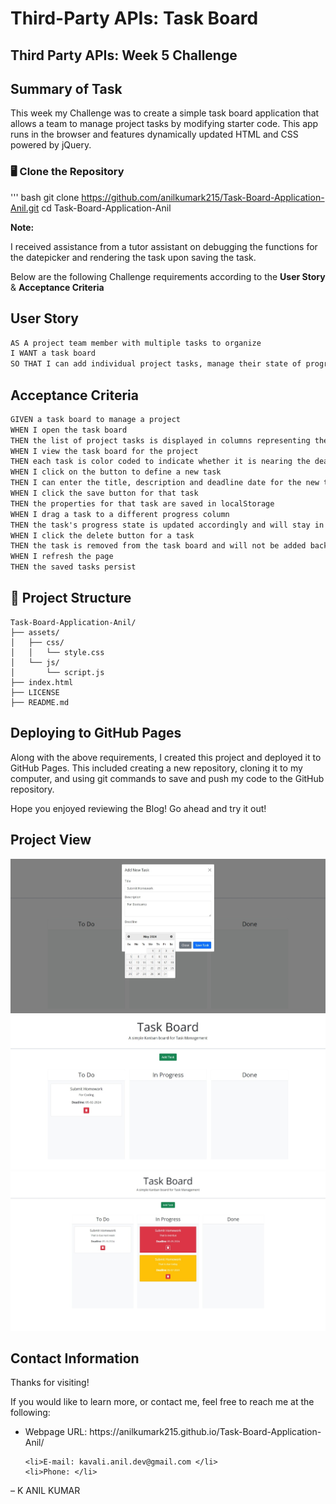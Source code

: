 # Third-Party APIs: Task Board

## Third Party APIs: Week 5 Challenge

## Summary of Task
This week my Challenge was to create a simple task board application that allows a team to manage project tasks by modifying starter code. This app runs in the browser and features dynamically updated HTML and CSS powered by jQuery.

### 🖥️ Clone the Repository 

''' bash 
git clone https://github.com/anilkumark215/Task-Board-Application-Anil.git 
cd Task-Board-Application-Anil

**Note:** 

I received assistance from a tutor assistant on debugging the functions for the datepicker and rendering the task upon saving the task.

Below are the following Challenge requirements according to the 
**User Story** & **Acceptance Criteria**

## User Story

```md
AS A project team member with multiple tasks to organize
I WANT a task board 
SO THAT I can add individual project tasks, manage their state of progress and track overall project progress accordingly
```

## Acceptance Criteria

```md
GIVEN a task board to manage a project
WHEN I open the task board
THEN the list of project tasks is displayed in columns representing the task progress state (Not Yet Started, In Progress, Completed)
WHEN I view the task board for the project
THEN each task is color coded to indicate whether it is nearing the deadline (yellow) or is overdue (red)
WHEN I click on the button to define a new task
THEN I can enter the title, description and deadline date for the new task into a modal dialog
WHEN I click the save button for that task
THEN the properties for that task are saved in localStorage
WHEN I drag a task to a different progress column
THEN the task's progress state is updated accordingly and will stay in the new column after refreshing
WHEN I click the delete button for a task
THEN the task is removed from the task board and will not be added back after refreshing
WHEN I refresh the page
THEN the saved tasks persist
```

## 📁 Project Structure

    Task-Board-Application-Anil/
    ├── assets/
    │   ├── css/
    │   │   └── style.css
    │   └── js/
    │       └── script.js
    ├── index.html
    ├── LICENSE
    ├── README.md



## Deploying to GitHub Pages
Along with the above requirements, I created this project and deployed it to GitHub Pages. This included creating a new repository, cloning it to my computer, and using git commands to save and push my code to the GitHub repository. 

Hope you enjoyed reviewing the Blog!  Go ahead and try it out!


## Project View

![Task Board Screenshot 1](<assets/images/Task Board Screenshot.jpeg>)
![Task Board Screenshot 2](<assets/images/Task Board Screenshot 2.jpeg>)
![Task Board Screenshot 3](<assets/images/Task Board Screenshot 3.jpeg>)


## Contact Information
Thanks for visiting!

If you would like to learn more, or contact me, feel free to reach me at the following:

<ul>
    <li>Webpage URL: https://anilkumark215.github.io/Task-Board-Application-Anil/</li>
   
    <li>E-mail: kavali.anil.dev@gmail.com </li>
    <li>Phone: </li>
</ul>

<p>
<footer> &ndash; K ANIL KUMAR </footer>
</p>

